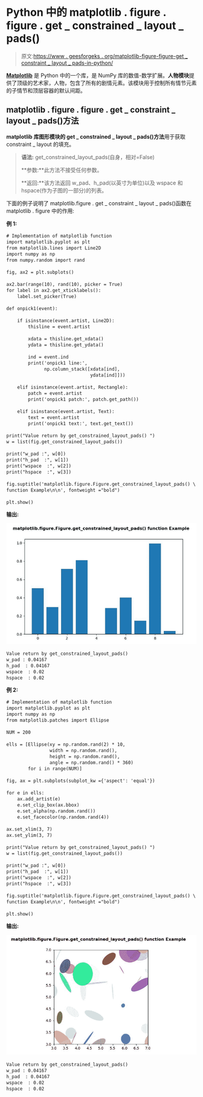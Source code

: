 # Python 中的 matplotlib . figure . figure . get _ constrained _ layout _ pads()

> 原文:[https://www . geesforgeks . org/matplotlib-figure-figure-get _ constraint _ layout _ pads-in-python/](https://www.geeksforgeeks.org/matplotlib-figure-figure-get_constrained_layout_pads-in-python/)

**[Matplotlib](https://www.geeksforgeeks.org/python-introduction-matplotlib/)** 是 Python 中的一个库，是 NumPy 库的数值-数学扩展。**人物模块**提供了顶级的艺术家，人物，包含了所有的剧情元素。该模块用于控制所有情节元素的子情节和顶层容器的默认间距。

## matplotlib . figure . figure . get _ constraint _ layout _ pads()方法

**matplotlib 库图形模块的 get _ constrained _ layout _ pads()方法**用于获取 constraint _ layout 的填充。

> **语法:** get_constrained_layout_pads(自身，相对=False)
> 
> **参数:**此方法不接受任何参数。
> 
> **返回:**该方法返回 w_pad、h_pad(以英寸为单位)以及 wspace 和 hspace(作为子图的一部分)的列表。

下面的例子说明了 matplotlib.figure . get _ constraint _ layout _ pads()函数在 matplotlib . figure 中的作用:

**例 1:**

```
# Implementation of matplotlib function
import matplotlib.pyplot as plt
from matplotlib.lines import Line2D
import numpy as np
from numpy.random import rand

fig, ax2 = plt.subplots()

ax2.bar(range(10), rand(10), picker = True)
for label in ax2.get_xticklabels(): 
    label.set_picker(True)

def onpick1(event):

    if isinstance(event.artist, Line2D):
        thisline = event.artist

        xdata = thisline.get_xdata()
        ydata = thisline.get_ydata()

        ind = event.ind
        print('onpick1 line:', 
              np.column_stack([xdata[ind], 
                               ydata[ind]]))

    elif isinstance(event.artist, Rectangle):
        patch = event.artist
        print('onpick1 patch:', patch.get_path())

    elif isinstance(event.artist, Text):
        text = event.artist
        print('onpick1 text:', text.get_text())

print("Value return by get_constrained_layout_pads() ")
w = list(fig.get_constrained_layout_pads())

print("w_pad :", w[0])
print("h_pad  :", w[1])
print("wspace  :", w[2])
print("hspace  :", w[3])

fig.suptitle('matplotlib.figure.Figure.get_constrained_layout_pads() \
function Example\n\n', fontweight ="bold")

plt.show()
```

**输出:**

![](img/766ae5d878595d8976234a918e86d31b.png)

```
Value return by get_constrained_layout_pads() 
w_pad : 0.04167
h_pad  : 0.04167
wspace  : 0.02
hspace  : 0.02

```

**例 2:**

```
# Implementation of matplotlib function
import matplotlib.pyplot as plt
import numpy as np
from matplotlib.patches import Ellipse

NUM = 200

ells = [Ellipse(xy = np.random.rand(2) * 10,
                width = np.random.rand(), 
                height = np.random.rand(),
                angle = np.random.rand() * 360)
        for i in range(NUM)]

fig, ax = plt.subplots(subplot_kw ={'aspect': 'equal'})

for e in ells:
    ax.add_artist(e)
    e.set_clip_box(ax.bbox)
    e.set_alpha(np.random.rand())
    e.set_facecolor(np.random.rand(4))

ax.set_xlim(3, 7)
ax.set_ylim(3, 7)

print("Value return by get_constrained_layout_pads() ")
w = list(fig.get_constrained_layout_pads())

print("w_pad :", w[0])
print("h_pad  :", w[1])
print("wspace  :", w[2])
print("hspace  :", w[3])

fig.suptitle('matplotlib.figure.Figure.get_constrained_layout_pads() \
function Example\n\n', fontweight ="bold")

plt.show()
```

**输出:**

![](img/c6c0e9415bb84726b6c14eb05da0456a.png)

```
Value return by get_constrained_layout_pads() 
w_pad : 0.04167
h_pad  : 0.04167
wspace  : 0.02
hspace  : 0.02

```